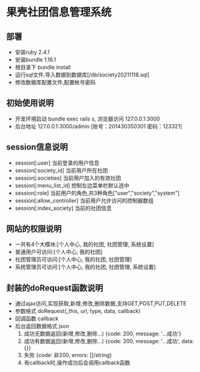 # 果壳社团信息管理系统
## 部署
 - 安装ruby  2.4.1
 - 安装bundle 1.16.1 
 - 根目录下 bundle install
 - 运行sql文件,导入数据到数据库[/db/society20211118.sql]
 - 修改数据库配置文件,配置帐号密码
 
## 初始使用说明
 - 开发环境启动 bundle exec rails s, 浏览器访问 127.0.0.1:3000
 - 后台地址 127.0.0.1:3000/admin [账号：201430350301 密码：123321]
 
## session信息说明
 - session[:user] 当前登录的用户信息
 - session[:society_id] 当前用户所在社团
 - session[:societies]  当前用户加入的有效社团
 - session[:menu_list_id] 控制左边菜单栏默认选中
 - session[:role] 当前用户的角色,共3种角色["user","society","system"]
 - session[:allow_controller] 当前用户允许访问的控制器数组
 - session[:index_society] 当前的社团信息

## 网站的权限说明
 - 一共有4个大模块:[个人中心, 我的社团, 社团管理, 系统设置]
 - 普通用户可访问:[个人中心, 我的社团]
 - 社团管理员可访问:[个人中心, 我的社团, 社团管理]
 - 系统管理员可访问:[个人中心, 我的社团, 社团管理, 系统设置]
  
## 封装的doRequest函数说明
 - 通过ajax访问,实现获取,新增,修改,删除数据,支持GET,POST,PUT,DELETE
 - 参数格式 doRequest(_this, url, type, data, callback) 
 - 回调函数 callback
 - 后台返回数据格式 json
   1. 成功无数据返回(新增,修改,删除...) {code: 200, message: '...成功'}
   1. 成功有数据返回(新增,修改,删除...) {code: 200, message: '...成功', data: {}}
   1. 失败 {code: 非200, errors: []/string}
   1. 有callback时,操作成功后会调用callback函数
   
